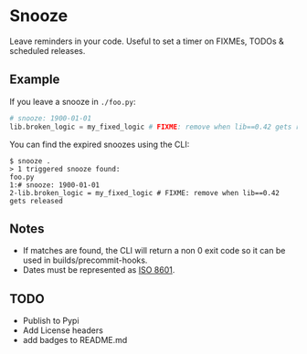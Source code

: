 # Snooze

Leave reminders in your code. Useful to set a timer on FIXMEs, TODOs & scheduled releases. 

## Example

If you leave a snooze in `./foo.py`:
```python
# snooze: 1900-01-01
lib.broken_logic = my_fixed_logic # FIXME: remove when lib==0.42 gets released
```

You can find the expired snoozes using the CLI:
```
$ snooze .
> 1 triggered snooze found:
foo.py
1:# snooze: 1900-01-01
2-lib.broken_logic = my_fixed_logic # FIXME: remove when lib==0.42 gets released
```
## Notes
* If matches are found, the CLI will return a non 0 exit code so it can be used in builds/precommit-hooks.
* Dates must be represented as [ISO 8601](https://en.wikipedia.org/wiki/ISO_8601).

## TODO
* Publish to Pypi
* Add License headers
* add badges to README.md
